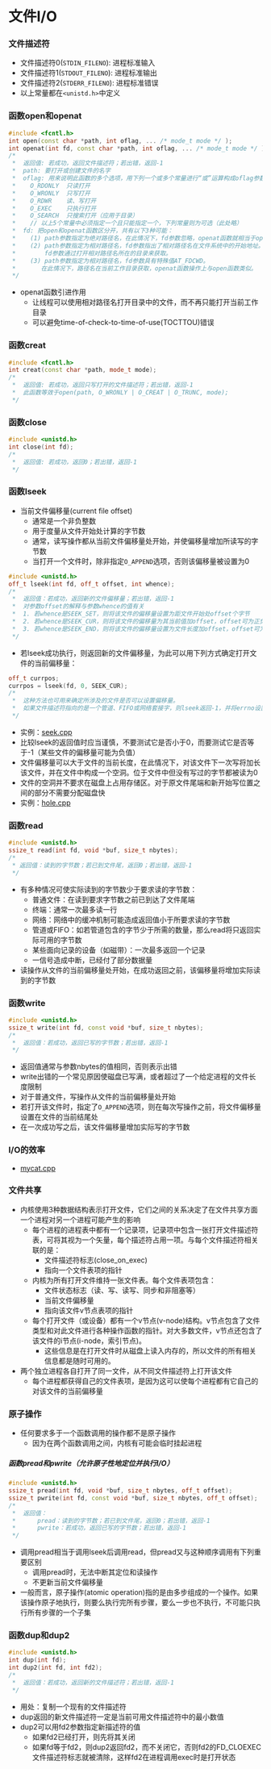 # 文件I/O
### 文件描述符
* 文件描述符0(`STDIN_FILENO`): 进程标准输入
* 文件描述符1(`STDOUT_FILENO`): 进程标准输出
* 文件描述符2(`STDERR_FILENO`): 进程标准错误
* 以上常量都在`<unistd.h>`中定义

### 函数open和openat
```cpp
#include <fcntl.h>
int open(const char *path, int oflag, ... /* mode_t mode */ );
int openat(int fd, const char *path, int oflag, ... /* mode_t mode */ );
/*
 *  返回值: 若成功，返回文件描述符；若出错，返回-1
 *  path: 要打开或创建文件的名字
 *  oflag: 用来说明此函数的多个选项，用下列一个或多个常量进行“或”运算构成oflag参数
 *    O_RDONLY  只读打开    
 *    O_WRONLY  只写打开    
 *    O_RDWR    读、写打开   
 *    O_EXEC    只执行打开
 *    O_SEARCH  只搜索打开（应用于目录）
 *    // 以上5个常量中必须指定一个且只能指定一个，下列常量则为可选（此处略）
 *  fd: 把open和openat函数区分开，共有以下3种可能：
 *    (1) path参数指定为绝对路径名，在此情况下，fd参数忽略，openat函数就相当于open函数
 *    (2) path参数指定为相对路径名，fd参数指出了相对路径名在文件系统中的开始地址。
 *        fd参数通过打开相对路径名所在的目录来获取。
 *    (3) path参数指定为相对路径名，fd参数具有特殊值AT_FDCWD。
 *       在此情况下，路径名在当前工作目录获取，openat函数操作上与open函数类似。
 */
```
* openat函数引进作用
  * 让线程可以使用相对路径名打开目录中的文件，而不再只能打开当前工作目录
  * 可以避免time-of-check-to-time-of-use(TOCTTOU)错误

### 函数creat
```cpp
#include <fcntl.h>
int creat(const char *path, mode_t mode);
/*
 *  返回值: 若成功，返回只写打开的文件描述符；若出错，返回-1
 *  此函数等效于open(path, O_WRONLY | O_CREAT | O_TRUNC, mode);
 */
```

### 函数close
```cpp
#include <unistd.h>
int close(int fd);
/*
 *  返回值: 若成功，返回0；若出错，返回-1
 */
```

### 函数lseek
* 当前文件偏移量(current file offset)
  * 通常是一个非负整数
  * 用于度量从文件开始处计算的字节数
  * 通常，读写操作都从当前文件偏移量处开始，并使偏移量增加所读写的字节数
  * 当打开一个文件时，除非指定`O_APPEND`选项，否则该偏移量被设置为0
```cpp
#include <unistd.h>
off_t lseek(int fd, off_t offset, int whence);
/*
 *  返回值：若成功，返回新的文件偏移量；若出错，返回-1
 *  对参数offset的解释与参数whence的值有关
 *  1. 若whence是SEEK_SET，则将该文件的偏移量设置为距文件开始处offset个字节
 *  2. 若whence是SEEK_CUR，则将该文件的偏移量为其当前值加offset，offset可为正负
 *  3. 若whence是SEEK_END，则将该文件的偏移量设置为文件长度加offset，offset可为正负
 */
```
* 若lseek成功执行，则返回新的文件偏移量，为此可以用下列方式确定打开文件的当前偏移量：
```cpp
off_t currpos;
currpos = lseek(fd, 0, SEEK_CUR);
/*
 *  这种方法也可用来确定所涉及的文件是否可以设置偏移量。
 *  如果文件描述符指向的是一个管道、FIFO或网络套接字，则lseek返回-1，并将errno设置为ESPIPE
 */
```
* 实例：[seek.cpp](https://github.com/kinyang007/UNIX_Environment_Programming/blob/master/fileio/seek.cpp)
* 比较lseek的返回值时应当谨慎，不要测试它是否小于0，而要测试它是否等于-1（某些文件的偏移量可能为负值）
* 文件偏移量可以大于文件的当前长度，在此情况下，对该文件下一次写将加长该文件，并在文件中构成一个空洞。位于文件中但没有写过的字节都被读为0
* 文件的空洞并不要求在磁盘上占用存储区。对于原文件尾端和新开始写位置之间的部分不需要分配磁盘快
* 实例：[hole.cpp](https://github.com/kinyang007/UNIX_Environment_Programming/blob/master/fileio/hole.cpp)

### 函数read
```cpp
#include <unistd.h>
ssize_t read(int fd, void *buf, size_t nbytes);
/*
 * 返回值：读到的字节数；若已到文件尾，返回0；若出错，返回-1
 */
```
* 有多种情况可使实际读到的字节数少于要求读的字节数：
  * 普通文件：在读到要求字节数之前已到达了文件尾端
  * 终端：通常一次最多读一行
  * 网络：网络中的缓冲机制可能造成返回值小于所要求读的字节数
  * 管道或FIFO：如若管道包含的字节少于所需的数量，那么read将只返回实际可用的字节数
  * 某些面向记录的设备（如磁带）：一次最多返回一个记录
  * 一信号造成中断，已经付了部分数据量
* 读操作从文件的当前偏移量处开始，在成功返回之前，该偏移量将增加实际读到的字节数

### 函数write
```cpp
#include <unistd.h>
ssize_t write(int fd, const void *buf, size_t nbytes);
/*
 *  返回值：若成功，返回已写的字节数；若出错，返回-1
 */
```
* 返回值通常与参数nbytes的值相同，否则表示出错
* write出错的一个常见原因使磁盘已写满，或者超过了一个给定进程的文件长度限制
* 对于普通文件，写操作从文件的当前偏移量处开始
* 若打开该文件时，指定了`O_APPEND`选项，则在每次写操作之前，将文件偏移量设置在文件的当前结尾处
* 在一次成功写之后，该文件偏移量增加实际写的字节数

### I/O的效率
* [mycat.cpp](https://github.com/kinyang007/UNIX_Environment_Programming/blob/master/fileio/mycat.cpp)

### 文件共享
* 内核使用3种数据结构表示打开文件，它们之间的关系决定了在文件共享方面一个进程对另一个进程可能产生的影响
  * 每个进程的进程表中都有一个记录项，记录项中包含一张打开文件描述符表，可将其视为一个矢量，每个描述符占用一项。与每个文件描述符相关联的是：
    * 文件描述符标志(close_on_exec)
    * 指向一个文件表项的指针
  * 内核为所有打开文件维持一张文件表。每个文件表项包含：
    * 文件状态标志（读、写、读写、同步和非阻塞等）
    * 当前文件偏移量
    * 指向该文件v节点表项的指针
  * 每个打开文件（或设备）都有一个v节点(v-node)结构。v节点包含了文件类型和对此文件进行各种操作函数的指针。对大多数文件，v节点还包含了该文件的i节点(i-node，索引节点)。
    * 这些信息是在打开文件时从磁盘上读入内存的，所以文件的所有相关信息都是随时可用的。
* 两个独立进程各自打开了同一文件，从不同文件描述符上打开该文件
  * 每个进程都获得自己的文件表项，是因为这可以使每个进程都有它自己的对该文件的当前偏移量

### 原子操作
* 任何要求多于一个函数调用的操作都不是原子操作
  * 因为在两个函数调用之间，内核有可能会临时挂起进程
##### 函数pread和pwrite（允许原子性地定位并执行I/O）
```cpp
#include <unistd.h>
ssize_t pread(int fd, void *buf, size_t nbytes, off_t offset);
ssize_t pwrite(int fd, const void *buf, size_t nbytes, off_t offset);
/*
 *  返回值：
 *      pread：读到的字节数；若已到文件尾，返回0；若出错，返回-1
 *      pwrite：若成功，返回已写的字节数；若出错，返回-1
 */
```
* 调用pread相当于调用lseek后调用read，但pread又与这种顺序调用有下列重要区别
  * 调用pread时，无法中断其定位和读操作
  * 不更新当前文件偏移量
* 一般而言，原子操作(atomic operation)指的是由多步组成的一个操作。如果该操作原子地执行，则要么执行完所有步骤，要么一步也不执行，不可能只执行所有步骤的一个子集

### 函数dup和dup2
```cpp
#include <unistd.h>
int dup(int fd);
int dup2(int fd, int fd2);
/*
 *  返回值：若成功，返回新的文件描述符；若出错，返回-1
 */
```
* 用处：复制一个现有的文件描述符
* dup返回的新文件描述符一定是当前可用文件描述符中的最小数值
* dup2可以用fd2参数指定新描述符的值
  * 如果fd2已经打开，则先将其关闭
  * 如果fd等于fd2，则dup2返回fd2，而不关闭它，否则fd2的FD_CLOEXEC文件描述符标志就被清除，这样fd2在进程调用exec时是打开状态

  